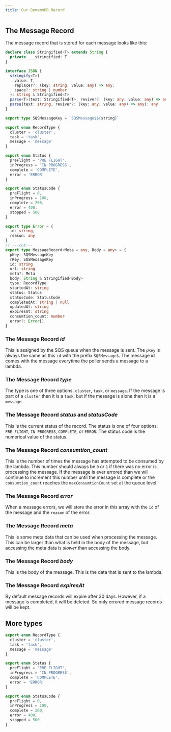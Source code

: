 ```yaml
---
title: Our DynamoDB Record
---
```


## The Message Record

The message record that is stored for each message looks like this:

```ts twoslash include main
declare class Stringified<T> extends String {
  private ___stringified: T
}

interface JSON {
  stringify<T>(
    value: T,
    replacer?: (key: string, value: any) => any,
    space?: string | number
  ): string & Stringified<T>
  parse<T>(text: Stringified<T>, reviver?: (key: any, value: any) => any): T
  parse(text: string, reviver?: (key: any, value: any) => any): any
}

export type SQSMessageKey = `SQSMessage$${string}`

export enum RecordType {
  cluster = 'cluster',
  task = 'task',
  message = 'message'
}

export enum Status {
  preFlight = 'PRE FLIGHT',
  inProgress = 'IN PROGRESS',
  complete = 'COMPLETE',
  error = 'ERROR'
}

export enum StatusCode {
  preFlight = 0,
  inProgress = 100,
  complete = 200,
  error = 400,
  stopped = 500
}

export type Error = {
  id: string,
  reason: any
}
// ---cut---
export type MessageRecord<Meta = any, Body = any> = {
  pKey: SQSMessageKey
  rKey: SQSMessageKey
  id: string
  url: string
  meta?: Meta
  body: String & Stringified<Body>
  type: RecordType
  startedAt: string
  status: Status
  statusCode: StatusCode
  completedAt: string | null
  updatedAt: string
  expiresAt: string
  consumtion_count: number
  error?: Error[]
}
```

### The Message Record _**id**_
This is assigned by the SQS queue when the message is sent. The `pKey` is always the same as this `id` with the prefix `SQSMessage$`. The message id comes with the message everytime the poller sends a message to a lambda.

### The Message Record _**type**_
The type is one of three options. `cluster`, `task`, or `message`. If the message is part of a `cluster` then it is a `task`, but if the message is alone then it is a `message`.

### The Message Record _**status**_ and _**statusCode**_
This is the current status of the record. The status is one of four options: `PRE FLIGHT`, `IN PROGRESS`, `COMPLETE`, or `ERROR`. The status code is the numerical value of the status.

### The Message Record _**consumtion_count**_
This is the number of times the message has attempted to be consumed by the lambda. This number should always be `0` or `1` if there was no error is processing the message. If the message is ever errored than we will continue to increment this number until the message is complete or the `consumtion_count` reaches the `maxConsumtionCount` set at the queue level.

### The Message Record  _**error**_
When a message errors, we will store the error in this array with the `id` of the message and the `reason` of the error.

### The Message Record _**meta**_
This is some meta data that can be used when processing the message. This can be larger than what is held in the body of the message, but accessing the meta data is _slower_ than accessing the body.

### The Message Record _**body**_
This is the body of the message. This is the data that is sent to the lambda.

### The Message Record _**expiresAt**_
By default message records will expire after 30 days. However, if a message is completed, it will be deleted. So only errored message records will be kept.

## More types

```ts twoslash
export enum RecordType {
  cluster = 'cluster',
  task = 'task',
  message = 'message'
}

export enum Status {
  preFlight = 'PRE FLIGHT',
  inProgress = 'IN PROGRESS',
  complete = 'COMPLETE',
  error = 'ERROR'
}

export enum StatusCode {
  preFlight = 0,
  inProgress = 100,
  complete = 200,
  error = 400,
  stopped = 500
}
```